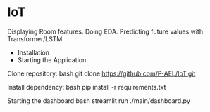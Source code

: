 # IoT
Displaying Room features.
Doing EDA.
Predicting future values with Transformer/LSTM

* Installation
* Starting the Application


Clone repository:
bash
git clone https://github.com/P-AEL/IoT.git


Install dependency:
bash
pip install -r requirements.txt

Starting the dashboard
bash
streamlit run ./main/dashboard.py